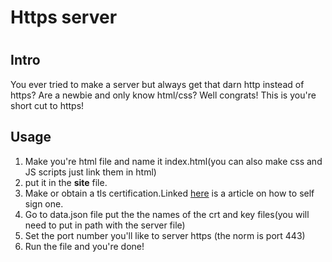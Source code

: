 # Https server
#
## Intro
You ever tried to make a server but always get that darn http instead of https? Are a newbie and only know html/css? Well congrats! This is you're short cut to https!
## Usage
1. Make you're html file and name it index.html(you can also make css and JS scripts just link them in html)
2. put it in the **site** file.
3. Make or obtain a tls certification.Linked [here](https://www.linode.com/docs/security/ssl/create-a-self-signed-tls-certificate/) is a article on how to self sign one.
4. Go to data.json file put the the names of the crt and key files(you will need to put in path with the server file)
5. Set the port number you'll like to server https (the norm is port 443)
6. Run the file and you're done!
